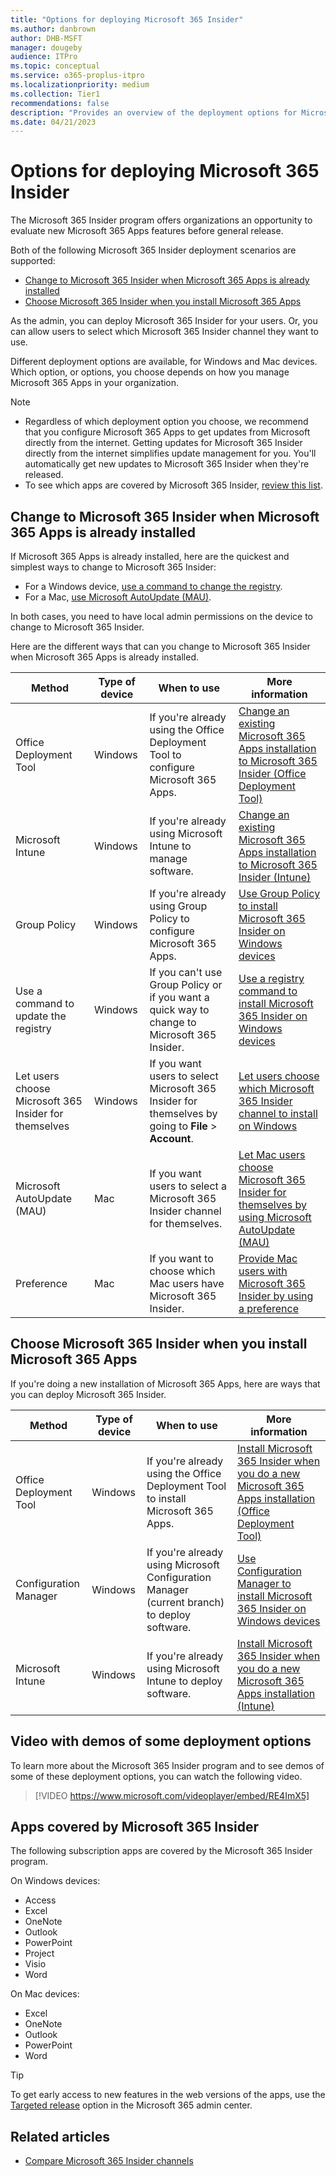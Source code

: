 ```yaml
---
title: "Options for deploying Microsoft 365 Insider"
ms.author: danbrown
author: DHB-MSFT
manager: dougeby
audience: ITPro
ms.topic: conceptual
ms.service: o365-proplus-itpro
ms.localizationpriority: medium
ms.collection: Tier1
recommendations: false
description: "Provides an overview of the deployment options for Microsoft 365 Insider for Windows and Mac"
ms.date: 04/21/2023
---
```


# Options for deploying Microsoft 365 Insider

The Microsoft 365 Insider program offers organizations an opportunity to evaluate new Microsoft 365 Apps features before general release.

Both of the following Microsoft 365 Insider deployment scenarios are supported:
 - [Change to Microsoft 365 Insider when Microsoft 365 Apps is already installed](#change-to-microsoft-365-insider-when-microsoft-365-apps-is-already-installed)
 - [Choose Microsoft 365 Insider when you install Microsoft 365 Apps](#choose-microsoft-365-insider-when-you-install-microsoft-365-apps)

As the admin, you can deploy Microsoft 365 Insider for your users. Or, you can allow users to select which Microsoft 365 Insider channel they want to use.

Different deployment options are available, for Windows and Mac devices. Which option, or options, you choose depends on how you manage Microsoft 365 Apps in your organization.

> [!NOTE]
> - Regardless of which deployment option you choose, we recommend that you configure Microsoft 365 Apps to get updates from Microsoft directly from the internet. Getting updates for Microsoft 365 Insider directly from the internet simplifies update management for you. You'll automatically get new updates to Microsoft 365 Insider when they're released.
> - To see which apps are covered by Microsoft 365 Insider, [review this list](#apps-covered-by-microsoft-365-insider).

## Change to Microsoft 365 Insider when Microsoft 365 Apps is already installed

If Microsoft 365 Apps is already installed, here are the quickest and simplest ways to change to Microsoft 365 Insider:

- For a Windows device, [use a command to change the registry](registry.md).
- For a Mac, [use Microsoft AutoUpdate (MAU)](microsoft-autoupdate.md).  

In both cases, you need to have local admin permissions on the device to change to Microsoft 365 Insider.

Here are the different ways that can you change to Microsoft 365 Insider when Microsoft 365 Apps is already installed.

|Method  |Type of device|When to use  |More information  |
|---------|---------|---------|---------|
|Office Deployment Tool  |Windows |If you're already using the Office Deployment Tool to configure Microsoft 365 Apps.  |[Change an existing Microsoft 365 Apps installation to Microsoft 365 Insider (Office Deployment Tool)](office-deployment-tool.md#change-an-existing-microsoft-365-apps-installation-to-microsoft-365-insider) |
|Microsoft Intune |Windows |If you're already using Microsoft Intune to manage software.|[Change an existing Microsoft 365 Apps installation to Microsoft 365 Insider (Intune)](intune.md#change-an-existing-microsoft-365-apps-installation-to-microsoft-365-insider) |
|Group Policy   |Windows |If you're already using Group Policy to configure Microsoft 365 Apps.   | [Use Group Policy to install Microsoft 365 Insider on Windows devices](group-policy.md) |
|Use a command to update the registry|Windows |If you can't use Group Policy or if you want a quick way to change to Microsoft 365 Insider.|[Use a registry command to install Microsoft 365 Insider on Windows devices](registry.md)|
|Let users choose Microsoft 365 Insider for themselves |Windows |If you want users to select Microsoft 365 Insider for themselves by going to **File** > **Account**.|[Let users choose which Microsoft 365 Insider channel to install on Windows](user-choice.md)|
|Microsoft AutoUpdate (MAU) | Mac |If you want users to select a Microsoft 365 Insider channel for themselves. |[Let Mac users choose Microsoft 365 Insider for themselves by using Microsoft AutoUpdate (MAU)](microsoft-autoupdate.md)    |
|Preference | Mac |If you want to choose which Mac users have Microsoft 365 Insider. |[Provide Mac users with Microsoft 365 Insider by using a preference](preference.md)|

## Choose Microsoft 365 Insider when you install Microsoft 365 Apps

If you're doing a new installation of Microsoft 365 Apps, here are ways that you can deploy Microsoft 365 Insider.

|Method  |Type of device|When to use  |More information  |
|---------|---------|---------|---------|
|Office Deployment Tool |Windows |If you're already using the Office Deployment Tool to install Microsoft 365 Apps. |[Install Microsoft 365 Insider when you do a new Microsoft 365 Apps installation (Office Deployment Tool)](office-deployment-tool.md#install-microsoft-365-insider-when-you-do-a-new-microsoft-365-apps-installation) |
|Configuration Manager |Windows |If you're already using Microsoft Configuration Manager (current branch) to deploy software. | [Use Configuration Manager to install Microsoft 365 Insider on Windows devices](configuration-manager.md)|
|Microsoft Intune |Windows |If you're already using Microsoft Intune to deploy software.|[Install Microsoft 365 Insider when you do a new Microsoft 365 Apps installation (Intune)](intune.md#install-microsoft-365-insider-when-you-do-a-new-microsoft-365-apps-installation)      |

## Video with demos of some deployment options

To learn more about the Microsoft 365 Insider program and to see demos of some of these deployment options, you can watch the following video.

> [!VIDEO https://www.microsoft.com/videoplayer/embed/RE4ImX5]

## Apps covered by Microsoft 365 Insider

The following subscription apps are covered by the Microsoft 365 Insider program.

On Windows devices:
- Access
- Excel
- OneNote
- Outlook
- PowerPoint
- Project
- Visio
- Word

On Mac devices:
- Excel
- OneNote
- Outlook
- PowerPoint
- Word

> [!TIP]
> To get early access to new features in the web versions of the apps, use the [Targeted release](/microsoft-365/admin/manage/release-options-in-office-365) option in the Microsoft 365 admin center.

## Related articles
- [Compare Microsoft 365 Insider channels](../compare-channels.md)

